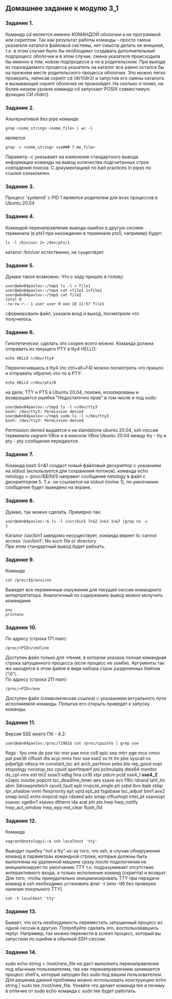 Домашнее задание к модулю 3_1 
------------

### Задание 1. 
Команда cd является именно КОМАНДОЙ оболочки а не программой или скриптом. Так как результат работы команды - просто смена указателя каталога файловой системы, нет смысла делать ее внешней, т.к. в этом случае было бы необходимо создавать дополнительный подпроцесс оболочки и в этом случае, смена указателя происходила бы именно в том, новом подпроцессе а не в родительском. При выходе из порождаемого процесса указатель на каталог все равно остался бы на прежнем месте родительского процесса оболочки. Это можно легко проверить, написав скрипт cd /dir1/dir2/ и запустив его смены каталога в вызывающей скрипт оболочке не произойдет. На сколько я понял, на более низком уровне команда cd запускает POSIX совместимую функцию СИ chdir(). 

### Задание 2.
Альтернативой без pipe команде 
~~~
grep <some_string> <some_file> | wc -l
~~~
является  
~~~
grep -с <some_string> <so### 7.me_file>
~~~
Параметр -с указывает на изменение стандартного вывода информации команды на вывод количества подсчитанных строк совпадений поиска.
С документацией по bad practices in pipes по ссылке ознакомлен.  
### Задание 3.
Процесс 'systemd' с PID 1 является родителем для всех процессов в Ubuntu 20.04
### Задание 4.
Командой перенаправления вывода ошибок в другую сесиию терминала (в pts1 при нахождении в терминале pts0, например) будет:  
~~~
ls -l /bin/usr 2> /dev/pts/1
~~~
каталог /bin/usr естественно, не существует.
### Задание 5.
Думаю такое возможно. Что с ходу пришло в голову:
~~~
user@wbn04pavlov:~/tmp$ ls -l > file1
user@wbn04pavlov:~/tmp$ cat <file1 1>file2
user@wbn04pavlov:~/tmp$ cat file2
total 0
-rw-rw-r-- 1 user user 0 ноя 18 11:57 file1
~~~
сформировали файл, указали вход и выход, посмотрели что получилось.
### Задание 6.
Гипотетически, сделать это скорее всего можно. Команда должна отправить из текущего PTY в tty4 HELLO:
~~~
echo HELLO >/dev/tty4
~~~
Переключившись в tty4 (по ctrl+alt+F4) можно посмотреть что пришло и отправить обратно что-то в PTY:
~~~
echo HELLO >/dev/pts/0
~~~
на деле, TTY и PTS в Ubuntu 20.04, похоже, иззолированы и возвращается ошибка "Недостаточно прав" в том числе и под sudo:
~~~
user@wbn04pavlov:~/tmp$ ls -l >/dev/tty3
bash: /dev/tty3: Permission denied
user@wbn04pavlov:~/tmp$ sudo ls -l >/dev/tty3
bash: /dev/tty3: Permission denied
~~~
Permission denied выдается и на standalone ubuntu 20.04, ssh сессии терминала vagrant-VBox и в консоли VBox Ubuntu 20.04
между tty - tty и pty - pty сообщения передаются.
### Задание 7.
Команда bash 5>&1 создаст новый файловый дескриптор с указанием на stdout (используется для сохранения потоков). команда echo netology > /proc/$$/fd/5 направит сообщение netology в файл с дескриптором 5. Т.к. он ссылается на stdout (поток 1), по умолчанию сообщение будет выведено на экране.
### Задание 8.
Думаю, так можно сделать. Примерно так:
~~~
user@wbn04pavlov:~$ ls -l /usr/bin1 7>&2 2>&1 1>&7 |grep no -c
1
~~~
Каталог /usr/bin1 заведомо несуществует, команда вернет ls: cannot access '/usr/bin1': No such file or directory  
При этом стандартный вывод будет рабоать.
### Задание 9.
Команда 
~~~
cat /proc/$$/environ
~~~
Выведет все переменные окружения для текущей сессии командного интерпретатора.
Аналогичный по содержанию вывод можно молучить командами
~~~
env
printenv
~~~
### Задание 10.
По адресу (строка 171 man):
~~~
/proc/<PID>/cmdline
~~~
Доступен файл только для чтения, в котором указана полная командная строка запущенного процесса (если процесс не зомби). Аргументы так же находятся в этом файле в виде набора строк разделенных байтом ('\0').  
По адресу (строка 211 man):
~~~
/proc/<PID>/exe
~~~
Доступен файл (символическая ссылка) с указаанием актуального пути исполняемой команды. Попытка его открыть приведет к запуску команды. 
### Задание 11.
Версия SSE моего ПК - 4.2:
~~~
user@wbn04pavlov:/proc/72982$ cat /proc/cpuinfo | grep sse
~~~
flags		: fpu vme de pse tsc msr pae mce cx8 apic sep mtrr pge mca cmov pat pse36 clflush dts acpi mmx fxsr sse sse2 ss ht tm pbe syscall nx pdpe1gb rdtscp lm constant_tsc art arch_perfmon pebs bts rep_good nopl xtopology nonstop_tsc cpuid aperfmperf pni pclmulqdq dtes64 monitor ds_cpl vmx est tm2 ssse3 sdbg fma cx16 xtpr pdcm pcid sse4_1 <strong>sse4_2</strong> x2apic movbe popcnt tsc_deadline_timer aes xsave avx f16c rdrand lahf_lm abm 3dnowprefetch cpuid_fault epb invpcid_single pti ssbd ibrs ibpb stibp tpr_shadow vnmi flexpriority ept vpid ept_ad fsgsbase tsc_adjust bmi1 avx2 smep bmi2 erms invpcid mpx rdseed adx smap clflushopt intel_pt xsaveopt xsavec xgetbv1 xsaves dtherm ida arat pln pts hwp hwp_notify hwp_act_window hwp_epp md_clear flush_l1d
### Задание 12.
Команда 
~~~
vagrant@netology1:~$ ssh localhost 'tty'
~~~
Выводит ошибку "not a tty" из-за того, что ssh, в случае обнаружения команд в параметрах командной строки, которые должны быть выполнены на удаленной машине сразу после подключения не инициализирует по умолчанию TTY т.к. подразумевает отсутствие интерактивного входа, а только исполнение команд (скрипта) и возврат. 
Для того, чтобы принудительно инициализировать TTY при передаче команд в ssh необходимо установить флаг -t (или -ttб без проверки наличия локального TTY). 
~~~
ssh -t localhost 'tty'
~~~
### Задание 13.
Бывает, что есть необходимость переместить запущенный процесс из одной сессии в другую. Попробуйте сделать это, воспользовавшись reptyr. Например, так можно перенести в screen процесс, который вы запустили по ошибке в обычной SSH-сессии.
### Задание 14.
sudo echo string > /root/new_file не даст выполнить перенаправление под обычным пользователем, так как перенаправлением занимается процесс shell'а, который запущен без sudo под вашим пользователем. Для решения данной проблемы можно использовать конструкцию echo string | sudo tee /root/new_file. Узнайте что делает команда tee и почему в отличие от sudo echo команда с sudo tee будет работать.
